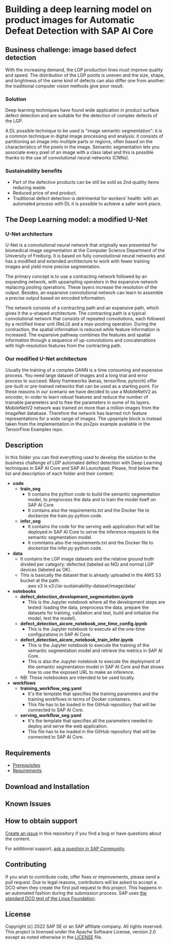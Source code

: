 # Building a deep learning model on product images for Automatic Defeat Detection with SAP AI Core
<!--- Register repository https://api.reuse.software/register, then add REUSE badge:
[![REUSE status](https://api.reuse.software/badge/github.com/SAP-samples/REPO-NAME)](https://api.reuse.software/info/github.com/SAP-samples/REPO-NAME)
-->

## **Business challenge: image based defect detection**
With the increasing demand, the LGP production lines must improve quality and speed.
The distribution of the LGP points is uneven and the size, shape, and brightness of the same kind of defects can also differ one from another: the traditional computer vision methods give poor result.

### **Solution**
Deep learning techniques have found wide application in product surface defect detection and are suitable for the detection of complex defects of the LGP.

A DL possible technique to be used is "image semantic segmentation": it is a common technique in digital image processing and analysis: it consists of partitioning an image into multiple parts or regions, often based on the characteristics of the pixels in the image. Semantic segmentation lets you associate every pixel of an image with a class label and this is possible thanks to the use of convolutional neural networks (CNNs).

### **Sustainability benefits**

* Part of the defective products can be still be sold as 2nd quality items reducing waste.
* Reduced price of end product.
* Traditional defect detection is detrimental for workers’ health: with an automated process with DL it is possible to achieve a safer work place.
 

## The Deep Learning model: a modified U-Net

### U-Net architecture

U-Net is a convolutional neural network that originally was presented for biomedical image segmentation at the Computer Science Department of the University of Freiburg. It is based on fully convolutional neural networks and has a modified and extended architecture to work with fewer training images and yield more precise segmentation.

The primary concept is to use a contracting network followed by an expanding network, with upsampling operators in the expansive network replacing pooling operations. These layers increase the resolution of the output. Besides, an expansive convolutional network can learn to assemble a precise output based on encoded information.

The network consists of a contracting path and an expansive path, which gives it the u-shaped architecture. The contracting path is a typical convolutional network that consists of repeated convolutions, each followed by a rectified linear unit (ReLU) and a max-pooling operation. During the contraction, the spatial information is reduced while feature information is increased. The expansive pathway combines the features and spatial information through a sequence of up-convolutions and concatenations with high-resolution features from the contracting path.


### Our modified U-Net architecture

Usually the training of a complex DANN is a time consuming and expensive process. You need large dataset of images and a long trial and error process to succeed. Many frameworks (keras, tensorflow, pytorch) offer pre-built or pre-trained networks that can be used as a starting point. For these reasons in our scenario we have decided to use a MobileNetV2 as encoder, in-order to learn robust features and reduce the number of trainable parameters and to free the parameters in some of its layers.
MobileNetV2 network was trained on more than a million images from the ImageNet database. Therefore the network has learned rich feature representations for a wide range of images.
The upsample block is instead taken from the implementation in the pix2pix example available in the TensorFlow Examples repo.


## Description

In this folder you can find everything used to develop the solution to the business challenge of LGP automated defect detection with Deep Learning techniques in SAP AI Core and SAP AI Launchpad. Please, find below the list and description of each folder and their content:

- **code**
 	* **train_seg** 
  		* It contains the python code to build the semantic segmentation model, to preprocess the data and to train the model itself on SAP AI Core
  		* It contains also the requirements.txt and the Docker file to dockerize the train.py python code.
 	* **infer_seg**
  		* It contains the code for the serving web application that will be deployed in SAP AI Core to serve the inference requests to the semantic segmentation model.
  		* It comntains also the requirements.txt and the Docker file to dockerize the infer.py python code.
- **data**
	* It contains the LGP image datasets and the relative ground truth divided per category: defected (labeled as NG) and normal LGP devices (labeled as OK).
	* This is basically the dataset that is already uploaded in the AWS S3 bucket at the path:<br/>
	&nbsp;&nbsp;&nbsp;&nbsp;&nbsp;&nbsp;aws s3 ls s3://ai-sustainability-dataset/image/data/
- **notebooks**
	* **defect_detection_development_segmentation.ipynb**
		* This is the Jupyter notebook where all the development steps are tested: loading the data, preprocess the data, prepare the datasets for training, validation and test, build and initialize the model, test the model).
	* **defect_detection_aicore_notebook_one_time_config.ipynb**
		* This is the Jupyter notebook to execute all the one-time configurations in SAP AI Core.
	* **defect_detection_aicore_notebook_train_infer.ipynb**
		* This is the Jupyter notebook to execute the training of the semantic segmentation model and retrieve the metrics in SAP AI Core.
		* This is also the Jupyter notebook to execute the deployment of the semantic segmentation model in SAP AI Core and that shows how to use the exposed URL to make an inference.
	* NB: These notebookes are intended to be used locally.
- **workflows**
	* **training_workflow_seg.yaml**
		* It's the template that specifies the training parameters and the training workflows in terms of Docker containers.
		* This file has to be loaded in the GitHub repository that will be connected to SAP AI Core.
	* **serving_workflow_seg.yaml**
		* It's the template that specifies all the parameters needed to deploy and serve the web application.
		* This file has to be loaded in the GitHub repository that will be connected to SAP AI Core.


## Requirements
* [Prerequisites](https://github.com/SAP-samples/btp-ai-sustainability-bootcamp/blob/main/prerequisites/prerequisites.md) <br>
* [Requirements](https://github.com/SAP-samples/btp-ai-sustainability-bootcamp/blob/main/prerequisites/requirements.txt)


## Download and Installation

## Known Issues

## How to obtain support
[Create an issue](https://github.com/SAP-samples/<repository-name>/issues) in this repository if you find a bug or have questions about the content.
 
For additional support, [ask a question in SAP Community](https://answers.sap.com/questions/ask.html).

## Contributing
If you wish to contribute code, offer fixes or improvements, please send a pull request. Due to legal reasons, contributors will be asked to accept a DCO when they create the first pull request to this project. This happens in an automated fashion during the submission process. SAP uses [the standard DCO text of the Linux Foundation](https://developercertificate.org/).

## License
Copyright (c) 2022 SAP SE or an SAP affiliate company. All rights reserved. This project is licensed under the Apache Software License, version 2.0 except as noted otherwise in the [LICENSE](LICENSES/Apache-2.0.txt) file.
